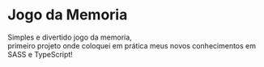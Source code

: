 <h1>Jogo da Memoria</h1>
<p>Simples e divertido jogo da memoria, <br>primeiro projeto onde coloquei em prática meus novos conhecimentos em SASS e TypeScript!</p>
